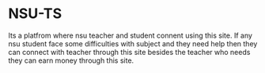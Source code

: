 # NSU-TS
Its a platfrom where nsu teacher and student connent using this site. If any nsu student face some difficulties with subject and they need help then they can connect with teacher through this site besides the teacher who needs they can earn money through this site.

